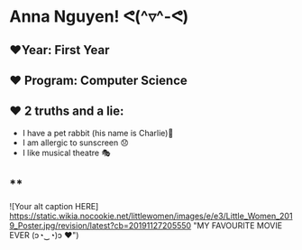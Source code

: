 # **Anna Nguyen! ᕙ(^▿^-ᕙ)**
## **♥Year:** First Year
## **♥ Program:** Computer Science 
## **♥ 2 truths and a lie:**
- I have a pet rabbit (his name is Charlie)🐰
- I am allergic to sunscreen 😞
- I like musical theatre 🎭 
## ** 
![Your alt caption HERE] https://static.wikia.nocookie.net/littlewomen/images/e/e3/Little_Women_2019_Poster.jpg/revision/latest?cb=20191127205550 "MY FAVOURITE MOVIE EVER (ɔ◔‿◔)ɔ ♥") 
